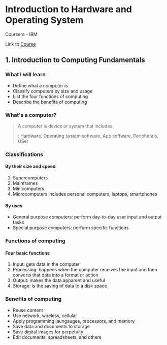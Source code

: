 # Introduction to Hardware and Operating System

Coursera - IBM

Link to [Course](https://www.coursera.org/learn/introduction-to-hardware-and-operating-systems/)

## 1. Introduction to Computing Fundamentals
### What I will learn
- Define what a computer is
- Classify computers by size and usage
- List the four functions of computing
- Describe the benefits of computing

### What's a computer?
> A computer is device or system that includes
> 
> : Hardware, Operating system software, App software, Peripherals, USer


### Classifications
#### By their size and speed
1. Supercomputers
2. Mainframes
3. Minicomputers
4. Microcomputers includes personal computers, laptops, smartphones
   
#### By uses
- General purpose computers: perform day-to-day user input and output tasks
- Special purpose computers: perform specific functions

### Functions of computing
#### Four basic functions
1. Input: gets data in the computer 
2. Processing: happens when the computer receives the input and then converts that data into a format or action
3. Output: makes the data apparent and useful 
4. Storage: is the saving of data to a disk space
   

### Benefits of computing
- Reuse content
- Use network, wireless, cellular
- Apply programming laungauges, processors, and memory
- Save data and documents to storage
- Save digital images for perpetuity
- Edit documents, spreadsheets, and others


